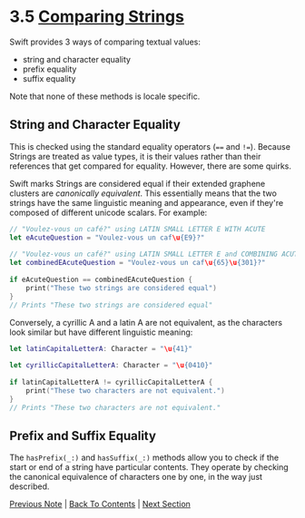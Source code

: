 # 3.5 [Comparing Strings](https://developer.apple.com/library/content/documentation/Swift/Conceptual/Swift_Programming_Language/StringsAndCharacters.html#//apple_ref/doc/uid/TP40014097-CH7-ID298)

Swift provides 3 ways of comparing textual values:
* string and character equality
* prefix equality
* suffix equality

Note that none of these methods is locale specific.

## String and Character Equality

This is checked using the standard equality operators (`==` and `!=`). Because Strings are treated as value types, it is their values rather than their references that get compared for equality. However, there are some quirks.

Swift marks Strings are considered equal if their extended graphene clusters are *canonically equivalent*. This essentially means that the two strings have the same linguistic meaning and appearance, even if they're composed of different unicode scalars. For example:
```Swift
// "Voulez-vous un café?" using LATIN SMALL LETTER E WITH ACUTE
let eAcuteQuestion = "Voulez-vous un caf\u{E9}?"
 
// "Voulez-vous un café?" using LATIN SMALL LETTER E and COMBINING ACUTE ACCENT
let combinedEAcuteQuestion = "Voulez-vous un caf\u{65}\u{301}?"
 
if eAcuteQuestion == combinedEAcuteQuestion {
    print("These two strings are considered equal")
}
// Prints "These two strings are considered equal"
```
Conversely, a cyrillic A and a latin A are not equivalent, as the characters look similar but have different linguistic meaning:
```Swift
let latinCapitalLetterA: Character = "\u{41}"
 
let cyrillicCapitalLetterA: Character = "\u{0410}"
 
if latinCapitalLetterA != cyrillicCapitalLetterA {
    print("These two characters are not equivalent.")
}
// Prints "These two characters are not equivalent."
```

## Prefix and Suffix Equality
The `hasPrefix(_:)` and `hasSuffix(_:)` methods allow you to check if the start or end of a string have particular contents. They operate by checking the canonical equivalence of characters one by one, in the way just described.

[Previous Note](../3%20-%20Strings%20and%20Characters/3.4%20-%20Substrings.md) | [Back To Contents](https://github.com/Firanus/swift-language-guide-notes) |  [Next Section](../4%20-%20Collection%20Types/4.0%20-%20Collection%20Types.md)